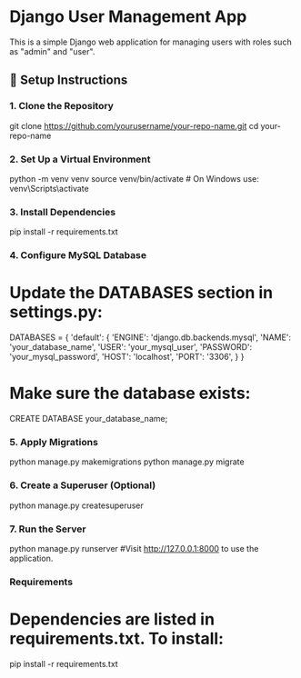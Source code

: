 # Django User Management App

This is a simple Django web application for managing users with roles such as "admin" and "user".

## 🔧 Setup Instructions

### 1. Clone the Repository

git clone https://github.com/yourusername/your-repo-name.git
cd your-repo-name

### 2. Set Up a Virtual Environment
python -m venv venv
source venv/bin/activate  # On Windows use: venv\Scripts\activate

### 3. Install Dependencies
pip install -r requirements.txt

###  4. Configure MySQL Database

#  Update the DATABASES section in settings.py:
DATABASES = {
    'default': {
        'ENGINE': 'django.db.backends.mysql',
        'NAME': 'your_database_name',
        'USER': 'your_mysql_user',
        'PASSWORD': 'your_mysql_password',
        'HOST': 'localhost',
        'PORT': '3306',
    }
}

#  Make sure the database exists:
CREATE DATABASE your_database_name;

###  5. Apply Migrations

python manage.py makemigrations
python manage.py migrate

###  6. Create a Superuser (Optional)

python manage.py createsuperuser

###  7. Run the Server

python manage.py runserver
#Visit http://127.0.0.1:8000 to use the application.

###  Requirements

#  Dependencies are listed in requirements.txt. To install:
pip install -r requirements.txt

